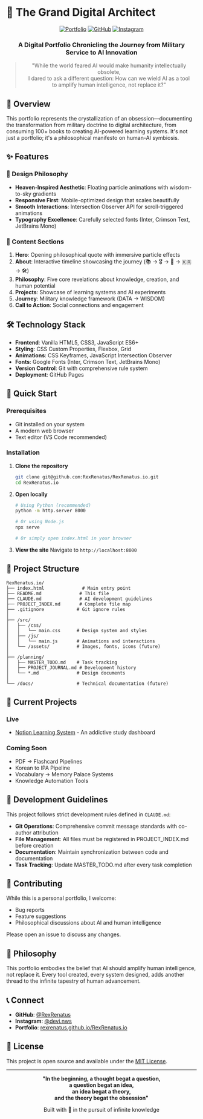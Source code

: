 # 🌟 The Grand Digital Architect

<div align="center">
  
  [![Portfolio](https://img.shields.io/badge/Portfolio-Live-gold?style=for-the-badge)](https://rexrenatus.github.io/RexRenatus.io/)
  [![GitHub](https://img.shields.io/badge/GitHub-RexRenatus-purple?style=for-the-badge&logo=github)](https://github.com/RexRenatus)
  [![Instagram](https://img.shields.io/badge/Instagram-devi.nws-pink?style=for-the-badge&logo=instagram)](https://www.instagram.com/devi.nws/)
  
  <h3>A Digital Portfolio Chronicling the Journey from Military Service to AI Innovation</h3>
  
  > "While the world feared AI would make humanity intellectually obsolete,  
  > I dared to ask a different question: How can we wield AI as a tool  
  > to amplify human intelligence, not replace it?"
  
</div>

## 🎯 Overview

This portfolio represents the crystallization of an obsession—documenting the transformation from military doctrine to digital architecture, from consuming 100+ books to creating AI-powered learning systems. It's not just a portfolio; it's a philosophical manifesto on human-AI symbiosis.

## ✨ Features

### 🎨 Design Philosophy
- **Heaven-Inspired Aesthetic**: Floating particle animations with wisdom-to-sky gradients
- **Responsive First**: Mobile-optimized design that scales beautifully
- **Smooth Interactions**: Intersection Observer API for scroll-triggered animations
- **Typography Excellence**: Carefully selected fonts (Inter, Crimson Text, JetBrains Mono)

### 📑 Content Sections
1. **Hero**: Opening philosophical quote with immersive particle effects
2. **About**: Interactive timeline showcasing the journey (📚 → 🎖️ → 🤖 → 🇰🇷 → 🛠️)
3. **Philosophy**: Five core revelations about knowledge, creation, and human potential
4. **Projects**: Showcase of learning systems and AI experiments
5. **Journey**: Military knowledge framework (DATA → WISDOM)
6. **Call to Action**: Social connections and engagement

## 🛠️ Technology Stack

- **Frontend**: Vanilla HTML5, CSS3, JavaScript ES6+
- **Styling**: CSS Custom Properties, Flexbox, Grid
- **Animations**: CSS Keyframes, JavaScript Intersection Observer
- **Fonts**: Google Fonts (Inter, Crimson Text, JetBrains Mono)
- **Version Control**: Git with comprehensive rule system
- **Deployment**: GitHub Pages

## 🚀 Quick Start

### Prerequisites
- Git installed on your system
- A modern web browser
- Text editor (VS Code recommended)

### Installation

1. **Clone the repository**
   ```bash
   git clone git@github.com:RexRenatus/RexRenatus.io.git
   cd RexRenatus.io
   ```

2. **Open locally**
   ```bash
   # Using Python (recommended)
   python -m http.server 8000
   
   # Or using Node.js
   npx serve
   
   # Or simply open index.html in your browser
   ```

3. **View the site**
   Navigate to `http://localhost:8000`

## 📁 Project Structure

```
RexRenatus.io/
├── index.html              # Main entry point
├── README.md              # This file
├── CLAUDE.md              # AI development guidelines
├── PROJECT_INDEX.md       # Complete file map
├── .gitignore            # Git ignore rules
│
├── /src/
│   ├── /css/
│   │   └── main.css      # Design system and styles
│   ├── /js/
│   │   └── main.js       # Animations and interactions
│   └── /assets/          # Images, fonts, icons (future)
│
├── /planning/
│   ├── MASTER_TODO.md    # Task tracking
│   ├── PROJECT_JOURNAL.md # Development history
│   └── *.md              # Design documents
│
└── /docs/                # Technical documentation (future)
```

## 🎯 Current Projects

### Live
- [Notion Learning System](https://github.com/RexRenatus/notion-learning-system) - An addictive study dashboard

### Coming Soon
- PDF → Flashcard Pipelines
- Korean to IPA Pipeline
- Vocabulary → Memory Palace Systems
- Knowledge Automation Tools

## 📝 Development Guidelines

This project follows strict development rules defined in `CLAUDE.md`:

- **Git Operations**: Comprehensive commit message standards with co-author attribution
- **File Management**: All files must be registered in PROJECT_INDEX.md before creation
- **Documentation**: Maintain synchronization between code and documentation
- **Task Tracking**: Update MASTER_TODO.md after every task completion

## 🤝 Contributing

While this is a personal portfolio, I welcome:
- Bug reports
- Feature suggestions
- Philosophical discussions about AI and human intelligence

Please open an issue to discuss any changes.

## 📜 Philosophy

This portfolio embodies the belief that AI should amplify human intelligence, not replace it. Every tool created, every system designed, adds another thread to the infinite tapestry of human advancement.

## 📞 Connect

- **GitHub**: [@RexRenatus](https://github.com/RexRenatus)
- **Instagram**: [@devi.nws](https://www.instagram.com/devi.nws/)
- **Portfolio**: [rexrenatus.github.io/RexRenatus.io](https://rexrenatus.github.io/RexRenatus.io/)

## 📄 License

This project is open source and available under the [MIT License](LICENSE).

---

<div align="center">
  
  **"In the beginning, a thought begat a question,  
  a question begat an idea,  
  an idea begat a theory,  
  and the theory begat the obsession"**
  
  Built with 💜 in the pursuit of infinite knowledge
  
</div>

